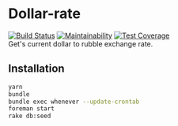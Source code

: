 # Dollar-rate
[![Build Status](https://travis-ci.org/fargelus/dollar-rate.svg?branch=master)](https://travis-ci.org/fargelus/dollar-rate)
[![Maintainability](https://api.codeclimate.com/v1/badges/392684c167cf1736b452/maintainability)](https://codeclimate.com/github/fargelus/dollar-rate/maintainability)
[![Test Coverage](https://api.codeclimate.com/v1/badges/392684c167cf1736b452/test_coverage)](https://codeclimate.com/github/fargelus/dollar-rate/test_coverage)  
Get's current dollar to rubble exchange rate.

## Installation
```bash
yarn
bundle
bundle exec whenever --update-crontab
foreman start
rake db:seed
```
